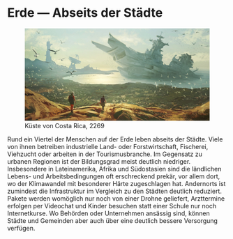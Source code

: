 # Erde — Abseits der Städte

<figure><img src="/books/basic-rules/appendix-character-origin/earth-rural/earth-rural.png" alt="TODO"><figcaption>Küste von Costa Rica, 2269</figcaption></figure>

Rund ein Viertel der Menschen auf der Erde leben abseits der Städte. Viele von ihnen betreiben industrielle Land- oder Forstwirtschaft, Fischerei, Viehzucht oder arbeiten in der Tourismusbranche. Im Gegensatz zu urbanen Regionen ist der Bildungsgrad meist deutlich niedriger. Insbesondere in Lateinamerika, Afrika und Südostasien sind die ländlichen Lebens- und Arbeitsbedingungen oft erschreckend prekär, vor allem dort, wo der Klimawandel mit besonderer Härte zugeschlagen hat. Andernorts ist zumindest die Infrastruktur im Vergleich zu den Städten deutlich reduziert. Pakete werden womöglich nur noch von einer Drohne geliefert, Arzttermine erfolgen per Videochat und Kinder besuchen statt einer Schule nur noch Internetkurse. Wo Behörden oder Unternehmen ansässig sind, können Städte und Gemeinden aber auch über eine deutlich bessere Versorgung verfügen.
